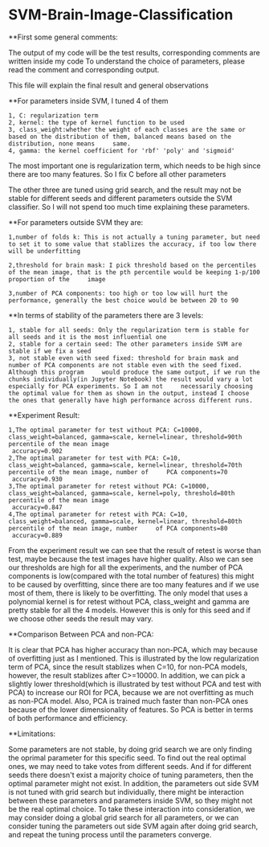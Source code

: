 # SVM-Brain-Image-Classification

**First some general comments:

The output of my code will be the test results, corresponding comments are written inside my code
To understand the choice of parameters, please read the comment and corresponding output.

This file will explain the final result and general observations


**For parameters inside SVM, I tuned 4 of them

    1, C: regularization term
    2, kernel: the type of kernel function to be used
    3, class_weight:whether the weight of each classes are the same or based on the distribution of them, balanced means based on the distribution, none means     same.
    4, gamma: the kernel coefficient for 'rbf' 'poly' and 'sigmoid'

The most important one is regularization term, which needs to be high since there are too many features. So I fix C before all other parameters

The other three are tuned using grid search, and the result may not be stable for different seeds and different parameters outside the SVM classifier. So I will not spend too much time explaining these parameters.


**For parameters outside SVM they are:

    1,number of folds k: This is not actually a tuning parameter, but need to set it to some value that stablizes the accuracy, if too low there will be underfitting

    2,threshold for brain mask: I pick threshold based on the percentiles of the mean image, that is the pth percentile would be keeping 1-p/100 proportion of the     image

    3,number of PCA components: too high or too low will hurt the performance, generally the best choice would be between 20 to 90

**In terms of stability of the parameters there are 3 levels:

    1, stable for all seeds: Only the regularization term is stable for all seeds and it is the most influential one
    2, stable for a certain seed: The other parameters inside SVM are stable if we fix a seed
    3, not stable even with seed fixed: threshold for brain mask and number of PCA components are not stable even with the seed fixed. Although this program     would produce the same output, if we run the chunks individually(in Jupyter Notebook) the result would vary a lot especially for PCA experiments. So I am not     necessarily choosing the optimal value for them as shown in the output, instead I choose the ones that generally have high performance across different runs.

**Experiment Result:

    1,The optimal parameter for test without PCA: C=10000, class_weight=balanced, gamma=scale, kernel=linear, threshold=90th percentile of the mean image
     accuracy=0.902
    2,The optimal parameter for test with PCA: C=10, class_weight=balanced, gamma=scale, kernel=linear, threshold=70th percentile of the mean image, number of     PCA components=70
     accuracy=0.930
    3,The optimal parameter for retest without PCA: C=10000, class_weight=balanced, gamma=scale, kernel=poly, threshold=80th percentile of the mean image
     accuracy=0.847
    4,The optimal parameter for retest with PCA: C=10, class_weight=balanced, gamma=scale, kernel=linear, threshold=80th percentile of the mean image, number     of PCA components=80
     accuracy=0.889
From the experiment result we can see that the result of retest is worse than test, maybe because the test images have higher quality. Also we can see our thresholds are high for all the experiments, and the number of PCA components is low(compared with the total number of features) this might to be caused by overfitting, since there are too many features and if we use most of them, there is likely to be overfitting. The only model that uses a polynomial kernel is for retest without PCA, class_weight and gamma are pretty stable for all the 4 models. However this is only for this seed and if we choose other seeds the result may vary.


**Comparison Between PCA and non-PCA:

It is clear that PCA has higher accuracy than non-PCA, which may because of overfitting just as I mentioned. This is illustrated by the low regularization term of PCA, since the result stablizes when C=10, for non-PCA models, however, the result stablizes after C>=10000. In addition, we can pick a slightly lower threshold(which is illustrated by test without PCA and test with PCA) to increase our ROI for PCA, because we are not overfitting as much as non-PCA model. Also, PCA is trained much faster than non-PCA ones because of the lower dimensionality of features. So PCA is better in terms of both performance and efficiency. 

**Limitations:

Some parameters are not stable, by doing grid search we are only finding the oprimal parameter for this specific seed. To find out the real optimal ones, we may need to take votes from different seeds. And if for different seeds there doesn't exist a majority choice of tuning parameters, then the optimal parameter might not exist. In addition, the parameters out side SVM is not tuned with grid search but individually, there might be interaction between these parameters and parameters inside SVM, so they might not be the real optimal choice. To take these interaction into consideration, we may consider doing a global grid search for all parameters, or we can consider tuning the parameters out side SVM again after doing grid search, and repeat the tuning process until the parameters converge.
